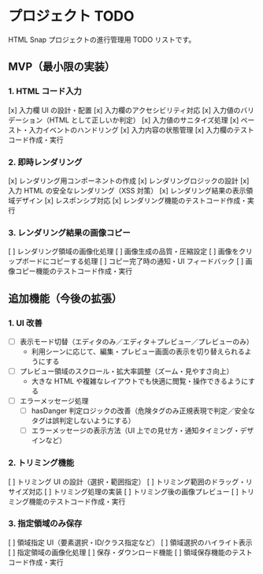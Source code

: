 # プロジェクト TODO

HTML Snap プロジェクトの進行管理用 TODO リストです。

## MVP（最小限の実装）

### 1. HTML コード入力

[x] 入力欄 UI の設計・配置
[x] 入力欄のアクセシビリティ対応
[x] 入力値のバリデーション（HTML として正しいか判定）
[x] 入力値のサニタイズ処理
[x] ペースト・入力イベントのハンドリング
[x] 入力内容の状態管理
[x] 入力欄のテストコード作成・実行

### 2. 即時レンダリング

[x] レンダリング用コンポーネントの作成
[x] レンダリングロジックの設計
[x] 入力 HTML の安全なレンダリング（XSS 対策）
[x] レンダリング結果の表示領域デザイン
[x] レスポンシブ対応
[x] レンダリング機能のテストコード作成・実行

### 3. レンダリング結果の画像コピー

[ ] レンダリング領域の画像化処理
[ ] 画像生成の品質・圧縮設定
[ ] 画像をクリップボードにコピーする処理
[ ] コピー完了時の通知・UI フィードバック
[ ] 画像コピー機能のテストコード作成・実行

## 追加機能（今後の拡張）

### 1. UI 改善

- [ ] 表示モード切替（エディタのみ／エディタ＋プレビュー／プレビューのみ）
  - 利用シーンに応じて、編集・プレビュー画面の表示を切り替えられるようにする
- [ ] プレビュー領域のスクロール・拡大率調整（ズーム・見やすさ向上）
  - 大きな HTML や複雑なレイアウトでも快適に閲覧・操作できるようにする
- [ ] エラーメッセージ処理
  - [ ] hasDanger 判定ロジックの改善（危険タグのみ正規表現で判定／安全なタグは誤判定しないようにする）
  - [ ] エラーメッセージの表示方法（UI 上での見せ方・通知タイミング・デザインなど）

### 2. トリミング機能

[ ] トリミング UI の設計（選択・範囲指定）
[ ] トリミング範囲のドラッグ・リサイズ対応
[ ] トリミング処理の実装
[ ] トリミング後の画像プレビュー
[ ] トリミング機能のテストコード作成・実行

### 3. 指定領域のみ保存

[ ] 領域指定 UI（要素選択・ID/クラス指定など）
[ ] 領域選択のハイライト表示
[ ] 指定領域の画像化処理
[ ] 保存・ダウンロード機能
[ ] 領域保存機能のテストコード作成・実行
